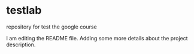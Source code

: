 # testlab
repository for test the google course

I am editing the README file. Adding some more details about the project description.
